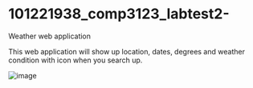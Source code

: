 # 101221938_comp3123_labtest2-
Weather web application


This web application will show up
location, dates, degrees and weather condition with icon when you search up.

![image](https://user-images.githubusercontent.com/73514070/144115900-6a1f1518-17f5-482a-bdc6-4a6d0ababa5e.png)
